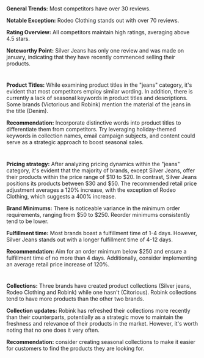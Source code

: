 
<!-- Review analysis -->
#

__General Trends:__ Most competitors have over 30 reviews.

__Notable Exception:__ Rodeo Clothing stands out with over 70 reviews.

__Rating Overview:__ All competitors maintain high ratings, averaging above 4.5 stars.

__Noteworthy Point:__ Silver Jeans has only one review and was made on january, indicating that they have recently commenced selling their products.

#

<!-- Product optimization analysis -->

# 

__Product Titles:__ While examining product titles in the "jeans" category, it's evident that most competitors employ similar wording. In addition, there is currently a lack of seasonal keywords in product titles and descriptions. Some brands (Victorious and Robink) mention the material of the jeans in the title (Denim).

__Recommendation:__ Incorporate distinctive words into product titles to differentiate them from competitors. Try leveraging holiday-themed keywords in collection names, email campaign subjects, and content could serve as a strategic approach to boost seasonal sales.

# 

<!-- Competitor pricing, minimum order and fulfillment analysis -->

__Pricing strategy:__ After analyzing pricing dynamics within the "jeans" category, it's evident that the majority of brands, except Silver Jeans, offer their products within the price range of \$10 to \$20. In contrast, Silver Jeans positions its products between \$30 and \$50. The recommended retail price adjustment averages a 120% increase, with the exception of Rodeo Clothing, which suggests a 400% increase.

__Brand Minimums:__ There is noticeable variance in the minimum order requirements, ranging from \$50 to \$250. Reorder minimums consistently tend to be lower.

__Fulfillment time:__ Most brands boast a fulfillment time of 1-4 days. However, Silver Jeans stands out with a longer fulfillment time of 4-12 days.

__Recommendation:__ Aim for an order minimum below \$250 and ensure a fulfillment time of no more than 4 days. Additionally, consider implementing an average retail price increase of 120%.

#

<!-- Competitor collection analysis -->

# 

__Collections:__ Three brands have created product collections (Silver jeans, Rodeo Clothing and Robink) while one hasn't (Citorious). Robink collections tend to have more products than the other two brands.

__Collection updates:__ Robink has refreshed their collections more recently than their counterparts, potentially as a strategic move to maintain the freshness and relevance of their products in the market. However, it's worth noting that no one does it very often.

__Recommendation:__ consider creating seasonal collections to make it easier for customers to find the products they are looking for.

#

<!-- end -->